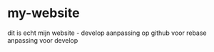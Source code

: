# my-website

dit is echt mijn website - develop
aanpassing op github voor rebase
anpassing voor develop


